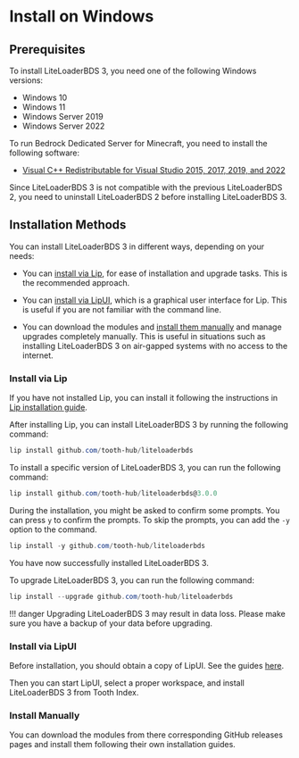 # Install on Windows

## Prerequisites

To install LiteLoaderBDS 3, you need one of the following Windows versions:

- Windows 10
- Windows 11
- Windows Server 2019
- Windows Server 2022

To run Bedrock Dedicated Server for Minecraft, you need to install the following software:

- [Visual C++ Redistributable for Visual Studio 2015, 2017, 2019, and 2022](https://aka.ms/vs/17/release/vc_redist.x64.exe)

Since LiteLoaderBDS 3 is not compatible with the previous LiteLoaderBDS 2, you need to uninstall LiteLoaderBDS 2 before installing LiteLoaderBDS 3.

## Installation Methods

You can install LiteLoaderBDS 3 in different ways, depending on your needs:

- You can [install via Lip](#install-via-lip), for ease of installation and upgrade tasks. This is the recommended approach.

- You can [install via LipUI](#install-via-lipui), which is a graphical user interface for Lip. This is useful if you are not familiar with the command line.

- You can download the modules and [install them manually](#install-manually) and manage upgrades completely manually. This is useful in situations such as installing LiteLoaderBDS 3 on air-gapped systems with no access to the internet.

### Install via Lip

If you have not installed Lip, you can install it following the instructions in [Lip installation guide](https://docs.lippkg.com/installation.html).

After installing Lip, you can install LiteLoaderBDS 3 by running the following command:

```powershell
lip install github.com/tooth-hub/liteloaderbds
```

To install a specific version of LiteLoaderBDS 3, you can run the following command:

```powershell
lip install github.com/tooth-hub/liteloaderbds@3.0.0
```

During the installation, you might be asked to confirm some prompts. You can press `y` to confirm the prompts. To skip the prompts, you can add the `-y` option to the command.

```powershell
lip install -y github.com/tooth-hub/liteloaderbds
```

You have now successfully installed LiteLoaderBDS 3.

To upgrade LiteLoaderBDS 3, you can run the following command:

```powershell
lip install --upgrade github.com/tooth-hub/liteloaderbds
```

!!! danger
    Upgrading LiteLoaderBDS 3 may result in data loss. Please make sure you have a backup of your data before upgrading.

### Install via LipUI

Before installation, you should obtain a copy of LipUI. See the guides [here](https://docs.lippkg.com/lipui_quickstart.html).

Then you can start LipUI, select a proper workspace, and install LiteLoaderBDS 3 from Tooth Index.

### Install Manually

You can download the modules from there corresponding GitHub releases pages and install them following their own installation guides.
